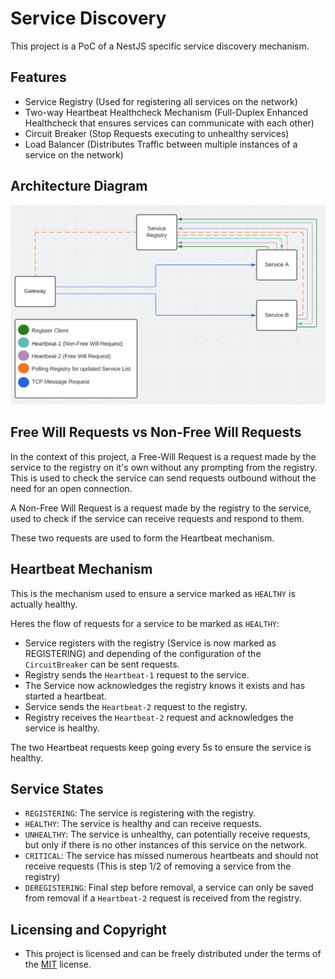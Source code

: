 # Service Discovery

This project is a PoC of a NestJS specific service discovery mechanism.

## Features

- Service Registry (Used for registering all services on the network)
- Two-way Heartbeat Healthcheck Mechanism (Full-Duplex Enhanced Healthcheck that ensures services can communicate with each other)
- Circuit Breaker (Stop Requests executing to unhealthy services)
- Load Balancer (Distributes Traffic between multiple instances of a service on the network)

## Architecture Diagram

![Architecture Diagram](./images/diagram.png)

## Free Will Requests vs Non-Free Will Requests

In the context of this project, a Free-Will Request is a request made by the service to the registry on it's own without any prompting from the registry. This is used to check the service can send requests outbound without the need for an open connection.

A Non-Free Will Request is a request made by the registry to the service, used to check if the service can receive requests and respond to them.

These two requests are used to form the Heartbeat mechanism.


## Heartbeat Mechanism

This is the mechanism used to ensure a service marked as `HEALTHY` is actually healthy.

Heres the flow of requests for a service to be marked as `HEALTHY`:

- Service registers with the registry (Service is now marked as REGISTERING) and depending of the configuration of the `CircuitBreaker` can be sent requests.
- Registry sends the `Heartbeat-1` request to the service.
- The Service now acknowledges the registry knows it exists and has started a heartbeat.
- Service sends the `Heartbeat-2` request to the registry.
- Registry receives the `Heartbeat-2` request and acknowledges the service is healthy.

The two Heartbeat requests keep going every 5s to ensure the service is healthy.


## Service States

 - `REGISTERING`: The service is registering with the registry.
 - `HEALTHY`: The service is healthy and can receive requests.
 - `UNHEALTHY`: The service is unhealthy, can potentially receive requests, but only if there is no other instances of this service on the network.
 - `CRITICAL`: The service has missed numerous heartbeats and should not receive requests (This is step 1/2 of removing a service from the registry)
 - `DEREGISTERING`: Final step before removal, a service can only be saved from removal if a `Heartbeat-2` request is received from the registry.

## Licensing and Copyright

 - This project is licensed and can be freely distributed under the terms of the [MIT](./LICENSE) license.